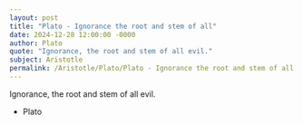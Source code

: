 ```yaml
---
layout: post
title: "Plato - Ignorance the root and stem of all"
date: 2024-12-28 12:00:00 -0000
author: Plato
quote: "Ignorance, the root and stem of all evil."
subject: Aristotle
permalink: /Aristotle/Plato/Plato - Ignorance the root and stem of all
---
```


Ignorance, the root and stem of all evil.

- Plato
